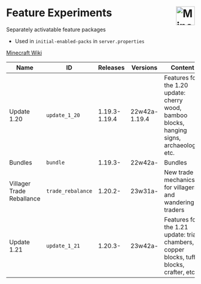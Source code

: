
# Feature Experiments <a href="https://minecraft.wiki/w/Experimental_Gameplay#Features_(Java_Edition)" target="_blank" rel="noreferrer"><img src="https://minecraft.wiki/images/Wiki_Logo_on_Fandom.png?af1c" width="50" height="50" alt="Minecraft Wiki" align="right" /></a>
Separately activatable feature packages
* Used in `initial-enabled-packs` in `server.properties`
  
[Minecraft Wiki](https://minecraft.wiki/w/Experimental_Gameplay#Features_(Java_Edition))

Name        | ID          | Releases      | Versions | Content
----------- | ----------- | ------------- | --------- | -------
Update 1.20 | `update_1_20` | 1.19.3-1.19.4 | 22w42a-1.19.4 | Features for the 1.20 update: cherry wood, bamboo blocks, hanging signs, archaeology, etc.
Bundles     | `bundle`      | 1.19.3-       | 22w42a-  | Bundles
Villager Trade Reballance | `trade_rebalance` | 1.20.2- | 23w31a- | New trade mechanics for villagers and wandering traders
Update 1.21 | `update_1_21` | 1.20.3- | 23w42a- | Features for the 1.21 update: trial chambers, copper blocks, tuff blocks, crafter, etc.
